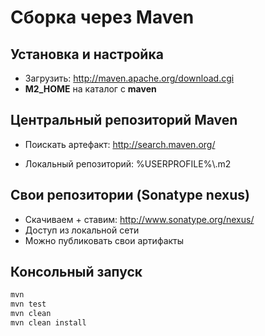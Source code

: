 ﻿Сборка через Maven
==================

Установка и настройка
---------------------
* Загрузить: http://maven.apache.org/download.cgi
* **M2_HOME** на каталог c **maven**

Центральный репозиторий Maven
-----------------------------
* Поискать артефакт: http://search.maven.org/

* Локальный репозиторий: %USERPROFILE%\\.m2

Свои репозитории (Sonatype nexus)
---------------------------------
* Скачиваем + ставим: http://www.sonatype.org/nexus/
* Доступ из локальной сети
* Можно публиковать свои артифакты

Консольный запуск
-----------------
``` bat
mvn
mvn test
mvn clean
mvn clean install
```

